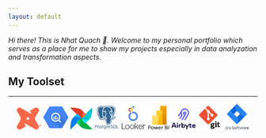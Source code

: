 ```yaml
---
layout: default
---
```


_Hi there! This is Nhat Quach 👋. Welcome to my personal portfolio which serves as a place for me to show my projects especially in data analyzation and transformation aspects._

## My Toolset
* * *
<p align="center">
    <img src="pictures\dbt.png" width="50" />
    <img src="pictures\google_bigquery.png" width="50" />
    <img src="pictures\airflow.png" width="45" />
    <img src="pictures\postgres.png" width="50" />
    <img src="pictures\looker.png" width="50" />
    <img src="pictures\power_bi.png" width="43" />
    <img src="pictures\airbyte.png" width="50" />
    <img src="pictures\git.png" width="50" />
    <img src="pictures\jira.png" width="50" />
</p>
